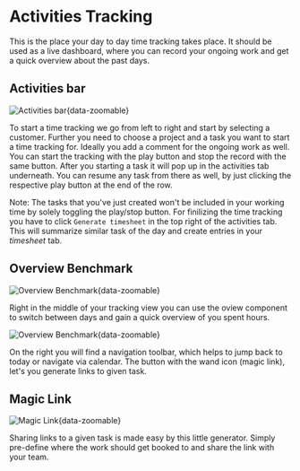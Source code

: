 # Activities Tracking

This is the place your day to day time tracking takes place. It should be used as a live dashboard, where you can record your ongoing work and get a quick overview about the past days.

## Activities bar

![Activities bar](/tracking/activities/1.png){data-zoomable}

To start a time tracking we go from left to right and start by selecting a customer. Further you need to choose a project and a task you want to start a time tracking for.
Ideally you add a comment for the ongoing work as well.
You can start the tracking with the play button and stop the record with the same button. After you starting a task it will pop up in the activities tab underneath.
You can resume any task from there as well, by just clicking the respective play button at the end of the row.

Note: The tasks that you've just created won't be included in your working time by solely toggling the play/stop button. For finilizing the time tracking you have to click `Generate timesheet` in the top right of the activities tab.
This will summarize similar task of the day and create entries in your _timesheet_ tab.

## Overview Benchmark

![Overview Benchmark](/tracking/activities/2.png){data-zoomable}

Right in the middle of your tracking view you can use the oview component to switch between days and gain a quick overview of you spent hours.

![Overview Benchmark](/tracking/activities/3.png){data-zoomable}

On the right you will find a navigation toolbar, which helps to jump back to today or navigate via calendar. The button with the wand icon (magic link), let's you generate links to given task.

## Magic Link

![Magic Link](/tracking/activities/4.png){data-zoomable}

Sharing links to a given task is made easy by this little generator. Simply pre-define where the work should get booked to and share the link with your team.

